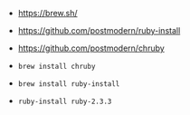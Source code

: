 * https://brew.sh/
* https://github.com/postmodern/ruby-install
* https://github.com/postmodern/chruby

* `brew install chruby`
* `brew install ruby-install`
* `ruby-install ruby-2.3.3`
